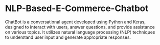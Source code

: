 # NLP-Based-E-Commerce-Chatbot
ChatBot is a conversational agent developed using Python and Keras, designed to interact with users, answer questions, and provide assistance on various topics. It utilizes natural language processing (NLP) techniques to understand user input and generate appropriate responses.
